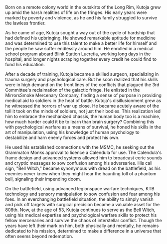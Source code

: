 Born on a remote colony world in the outskirts of the Long Rim, Kutoja grew up amid the harsh realities of life on the fringes. His early years were marked by poverty and violence, as he and his family struggled to survive the lawless frontier.

As he came of age, Kutoja sought a way out of the cycle of hardship that had defined his upbringing. He showed remarkable aptitude for medicine and was determined to use this talent to make a better life for himself and the people he saw suffer endlessly around him. He enrolled in a medical school program aboard Blink Station Lucretia, working long days in the hospital, and longer nights scraping together every credit he could find to fund his education.

After a decade of training, Kutoja became a skilled surgeon, specializing in trauma surgery and psychological care. But he soon realized that his skills were in high demand on the front lines of the conflicts that plagued the 3rd Committee's reclaimation of the galactic fringe. He enlisted in the MirrorsSmoke Mercenary Company, finding a sense of purpose in providing medical aid to soldiers in the heat of battle.
Kutoja's disillusionment grew as he witnessed the horrors of war up close. He became acutely aware of the toll it took on the minds of soldiers, not just their bodies. This realization led him to embrace the mechanized chassis, the human body too is a machine, how much harder could it be to learn than brain surgery? Combining this with psychological warfare as a means of survival, he honed his skills in the art of manipulation, using his knowledge of human psychology to destabilize and harn enemy forces and protect his own.

He used his established connections with the MSMC, he seeking out the Grammaton Monks approval to licence a Calendula for use. The Calendula's frame design and advanced systems allowed him to broadcast eerie sounds and cryptic messages to sow confusion among his adversaries. His call sign, "Bell Witch," became synonymous with dread on the battlefield, as his enemies never knew when they might hear the haunting toll of a phantom bell, signaling their impending doom.

On the battlefield, using advanced legionspace warfare techniques, KTB technology and sensory manipulation to sow confusion and fear among his foes. In an everchanging battlefield situation, the ability to simply vanish and pick off targets with surgical precision became a valuable asset for the 808th.
Now, at the age of 53, Kutoja continues to serve as the Bell Witch, using his medical expertise and psychological warfare skills to protect his fellow mercenaries and survive the chaos of interstellar conflict. Though the years have left their mark on him, both physically and mentally, he remains dedicated to his mission, determined to make a difference in a universe that often seems beyond redemption.